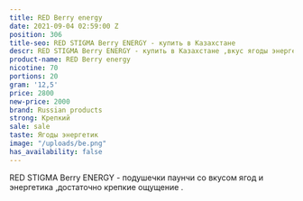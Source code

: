 ```yaml
---
title: RED Berry energy
date: 2021-09-04 02:59:00 Z
position: 306
title-seo: RED STIGMA Berry ENERGY - купить в Казахстане
descr: RED STIGMA Berry ENERGY - купить в Казахстане ,вкус ягоды энергетик
product-name: RED Berry energy
nicotine: 70
portions: 20
gram: '12,5'
price: 2800
new-price: 2000
brand: Russian products
strong: Крепкий
sale: sale
taste: Ягоды энергетик
image: "/uploads/be.png"
has_availability: false
---
```


RED STIGMA Berry ENERGY - подушечки паунчи со вкусом ягод и энергетика ,достаточно крепкие ощущение .
